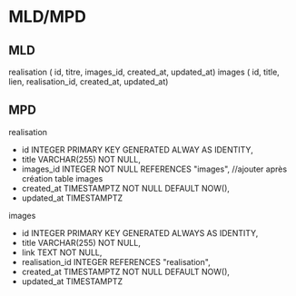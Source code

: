 # MLD/MPD

## MLD

realisation ( id, titre, images_id, created_at, updated_at)
images ( id, title, lien, realisation_id, created_at, updated_at)

## MPD

realisation

- id INTEGER PRIMARY KEY GENERATED ALWAY AS IDENTITY,
- title VARCHAR(255) NOT NULL,
- images_id INTEGER NOT NULL REFERENCES "images", //ajouter après création table images
- created_at TIMESTAMPTZ NOT NULL DEFAULT NOW(),
- updated_at TIMESTAMPTZ

images

- id INTEGER PRIMARY KEY GENERATED ALWAYS AS IDENTITY,
- title VARCHAR(255) NOT NULL,
- link TEXT NOT NULL,
- realisation_id INTEGER REFERENCES "realisation",
- created_at TIMESTAMPTZ NOT NULL DEFAULT NOW(),
- updated_at TIMESTAMPTZ
